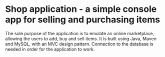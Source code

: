 # Shop application - a simple console app for selling and purchasing items
The sole purpose of the application is to emulate an online marketplace, allowing the users to add, buy and sell items. It is built using Java, Maven and MySQL, with an MVC design pattern. Connection to the database is needed in order for the application to work.
